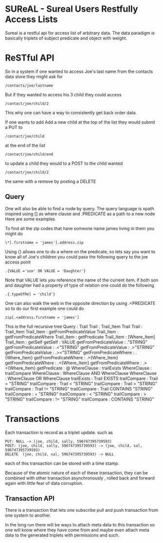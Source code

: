 SUReAL - Sureal Users Restfully Access Lists
========

Sureal is a restful api for access list of arbitrary data.  The data paradigm is basically triplets of subject predicate and object with weight.

ReSTful API
=========
So in a system if one wanted to access Joe's last name from the contacts data store they might ask for

    /contacts/joe/lastname

But if they wanted to access his 3 child they could access

    /contact/joe/child/2

This why one can have a way to consistently get back order data.  

If one wants to add Add a new child at the top of the list they would submit a PUT to

    /contact/joe/child

at the end of the list

    /contact/joe/child/end

to update a child they would to a POST to the child wanted

    /contact/joe/child/2

the same with a remove by posting a DELETE

Query
------
One will also be able to find a node by query.  The query language is xpath inspired using [] as where clause and .PREDICATE as a path to a new node
Here are some examples

To find all the zip codes that have someone name james living in them you might do

    \*[.firstname = 'james'].address.zip

Using {} allows one to do a where on the predicate, so lets say you want to know all of Joe's children you could pass the following query to the joe access point

    .{VALUE ='son' OR VALUE = 'Daughter'}

Note that VALUE lets you reference the name of the current item. if both son and daughter had a property of type of relation one could do the following

    .{.typeOfRel = 'child'}

One can also walk the web in the opposite direction by using .<PREDICATE so to do our first example one could do

    zip[.<address.firstname = 'james']

This is the full recursive tree
    Query : Trail
    Trail : Trail_Item Trail
    Trail : Trail_Item
    Trail_Item : getFromPredicateValue
    Trail_Item : getFromPredicateWhere
    Trail_Item : getPredicate
    Trail_Item : [Where_Item]
    Trail_Item : getSelf
    getSelf : VALUE
    getFromPredicateValue : ."STRING"
    getFromPredicateValue : .<"STRING"
    getFromPredicateValue : .>"STRING"
    getFromPredicateValue : .><"STRING"
    getFromPredicateWhere : .{Where_Item}
    getFromPredicateWhere : .>{Where_Item}
    getFromPredicateWhere : .<{Where_Item}
    getFromPredicateWhere : .><{Where_Item}
    getPredicate : @
    WhereClause : trailExists
    WhereClause : trailCompare
    WhereClause : WhereClause AND WhereClause
    WhereClause : WhereClause OR WhereClause
    trailExists : Trail EXISTS
    trailCompare : Trail = "STRING"
    trailCompare : Trail < "STRING"
    trailCompare : Trail > "STRING"
    trailCompare : Trail != "STRING"
    trailCompare : Trail CONTAINS "STRING"
    trailCompare : = "STRING"
    trailCompare : < "STRING"
    trailCompare : > "STRING"
    trailCompare : != "STRING"
    trailCompare : CONTAINS "STRING"

Transactions
============

Each transaction is record as a triplet update. such as

    PUT: NULL -> (joe, child, sally, 596747395739593)
    POST: (joe, child, sally, 596747395739593) -> (joe, child, sal, 596747395739593)
    DELETE  (joe, child, sal, 596747395739593) -> NULL

each of this transaction can be stored with a time stamp.

Because of the atomic nature of each of these transaction, they can be combined with other transaction asynchronously , rolled back and forward again with little fear of data corruption.

Transaction API
--------------

There is a transaction that lets one subscribe pull and push transaction from one system to another.  

In the long run there will be ways to attach meta data to this transaction so one will know where they have come from and maybe even attach meta data to the generated triplets with permissions and such.
